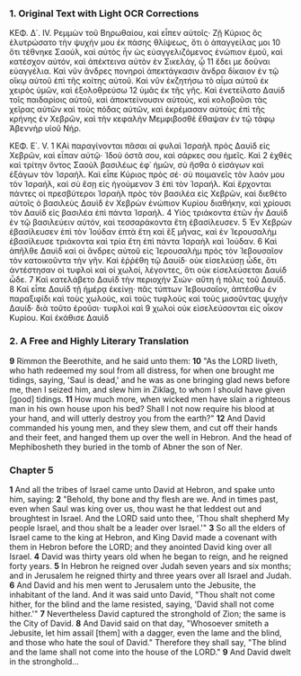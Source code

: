 ### 1. Original Text with Light OCR Corrections

ΚΕΦ. Δ΄. IV.
Ρεμμὼν τοῦ Βηρωθαίου, καὶ εἶπεν αὐτοῖς· Ζῇ Κύριος ὃς ἐλυτρώσατο τὴν ψυχήν μου ἐκ πάσης θλίψεως, ὅτι ὁ ἀπαγγείλας μοι
10 ὅτι τέθνηκε Σαούλ, καὶ αὐτὸς ἦν ὡς εὐαγγελιζόμενος ἐνώπιον ἐμοῦ, καὶ κατέσχον αὐτόν, καὶ ἀπέκτεινα αὐτὸν ἐν Σικελάγ, ᾧ
11 ἔδει με δοῦναι εὐαγγέλια. Καὶ νῦν ἄνδρες πονηροὶ ἀπεκτάγκασιν ἄνδρα δίκαιον ἐν τῷ οἴκῳ αὐτοῦ ἐπὶ τῆς κοίτης αὐτοῦ. Καὶ
νῦν ἐκζητήσω τὸ αἷμα αὐτοῦ ἐκ χειρὸς ὑμῶν, καὶ ἐξολοθρεύσω
12 ὑμᾶς ἐκ τῆς γῆς. Καὶ ἐνετείλατο Δαυὶδ τοῖς παιδαρίοις αὐτοῦ,
καὶ ἀποκτείνουσιν αὐτούς, καὶ κολοβοῦσι τὰς χεῖρας αὐτῶν καὶ
τοὺς πόδας αὐτῶν, καὶ ἐκρέμασαν αὐτοὺς ἐπὶ τῆς κρήνης ἐν Χεβρῶν, καὶ τὴν κεφαλὴν Μεμφιβοσθὲ ἔθαψαν ἐν τῷ τάφῳ Ἀβεννὴρ υἱοῦ Νήρ.

ΚΕΦ. Ε΄. V.
1 ΚΑὶ παραγίνονται πᾶσαι αἱ φυλαὶ Ἰσραὴλ πρὸς Δαυὶδ εἰς Χεβρῶν, καὶ εἶπαν αὐτῷ· Ἰδοὺ ὀστᾶ σου, καὶ σάρκες σου ἡμεῖς. Καὶ
2 ἐχθὲς καὶ τρίτην ὄντος Σαοὺλ βασιλέως ἐφ᾿ ἡμῶν, σὺ ἤσθα ὁ
εἰσάγων καὶ ἐξάγων τὸν Ἰσραήλ. Καὶ εἶπε Κύριος πρὸς σέ· σὺ
ποιμανεῖς τὸν λαόν μου τὸν Ἰσραήλ, καὶ σὺ ἔσῃ εἰς ἡγούμενον
3 ἐπὶ τὸν Ἰσραήλ. Καὶ ἔρχονται πάντες οἱ πρεσβύτεροι Ἰσραὴλ πρὸς
τὸν βασιλέα εἰς Χεβρῶν, καὶ διεθέτο αὐτοῖς ὁ βασιλεὺς Δαυὶδ ἐν
Χεβρὼν ἐνώπιον Κυρίου διαθήκην, καὶ χρίουσι τὸν Δαυὶδ εἰς βασιλέα ἐπὶ πάντα Ἰσραήλ.
4 Υἱὸς τριάκοντα ἐτῶν ἦν Δαυὶδ ἐν τῷ βασιλεύειν αὐτόν, καὶ τεσσαράκοντα ἔτη ἐβασίλευσεν.
5 Ἐν Χεβρὼν ἐβασίλευσεν ἐπὶ τὸν Ἰούδαν ἑπτὰ ἔτη καὶ ἓξ μῆνας, καὶ ἐν Ἱερουσαλὴμ ἐβασίλευσε τριάκοντα καὶ τρία ἔτη ἐπὶ πάντα Ἰσραὴλ
καὶ Ἰούδαν.
6 Καὶ ἀπῆλθε Δαυὶδ καὶ οἱ ἄνδρες αὐτοῦ εἰς Ἱερουσαλὴμ πρὸς τὸν Ἰεβουσαῖον τὸν κατοικοῦντα τὴν γῆν. Καὶ
ἐῤῥέθη τῷ Δαυίδ· οὐκ εἰσελεύσῃ ὧδε, ὅτι ἀντέστησαν οἱ τυφλοὶ καὶ οἱ χωλοί, λέγοντες, ὅτι οὐκ εἰσελεύσεται Δαυὶδ ὧδε.
7 Καὶ κατελάβετο Δαυὶδ τὴν περιοχὴν Σιών· αὕτη ἡ πόλις τοῦ
Δαυίδ.
8 Καὶ εἶπε Δαυὶδ τῇ ἡμέρᾳ ἐκείνῃ· πᾶς τύπτων Ἰεβουσαῖον, ἀπτέσθω ἐν παραξιφίδι καὶ τοὺς χωλούς, καὶ τοὺς τυφλοὺς
καὶ τοὺς μισοῦντας ψυχὴν Δαυίδ· διὰ τοῦτο ἐροῦσι· τυφλοὶ καὶ
9 χωλοὶ οὐκ εἰσελεύσονται εἰς οἶκον Κυρίου. Καὶ ἐκάθισε Δαυὶδ

### 2. A Free and Highly Literary Translation

**9** Rimmon the Beerothite, and he said unto them:
**10** "As the LORD liveth, who hath redeemed my soul from all distress, for when one brought me tidings, saying, 'Saul is dead,' and he was as one bringing glad news before me, then I seized him, and slew him in Ziklag, to whom I should have given [good] tidings.
**11** How much more, when wicked men have slain a righteous man in his own house upon his bed? Shall I not now require his blood at your hand, and will utterly destroy you from the earth?"
**12** And David commanded his young men, and they slew them, and cut off their hands and their feet, and hanged them up over the well in Hebron. And the head of Mephibosheth they buried in the tomb of Abner the son of Ner.

### Chapter 5

**1** And all the tribes of Israel came unto David at Hebron, and spake unto him, saying:
**2** "Behold, thy bone and thy flesh are we. And in times past, even when Saul was king over us, thou wast he that leddest out and broughtest in Israel. And the LORD said unto thee, 'Thou shalt shepherd My people Israel, and thou shalt be a leader over Israel.'"
**3** So all the elders of Israel came to the king at Hebron, and King David made a covenant with them in Hebron before the LORD; and they anointed David king over all Israel.
**4** David was thirty years old when he began to reign, and he reigned forty years.
**5** In Hebron he reigned over Judah seven years and six months; and in Jerusalem he reigned thirty and three years over all Israel and Judah.
**6** And David and his men went to Jerusalem unto the Jebusite, the inhabitant of the land. And it was said unto David, "Thou shalt not come hither, for the blind and the lame resisted, saying, 'David shall not come hither.'"
**7** Nevertheless David captured the stronghold of Zion; the same is the City of David.
**8** And David said on that day, "Whosoever smiteth a Jebusite, let him assail [them] with a dagger, even the lame and the blind, and those who hate the soul of David." Therefore they shall say, "The blind and the lame shall not come into the house of the LORD."
**9** And David dwelt in the stronghold...